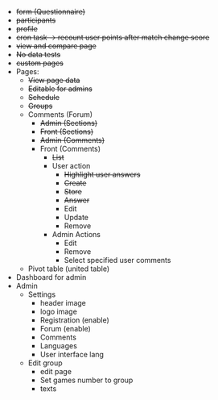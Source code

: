 - ~~form (Questionnaire)~~
- ~~participants~~
- ~~profile~~
- ~~cron task -> recount user points after match change score~~
- ~~view and compare page~~
- ~~No data tests~~
- ~~custom pages~~
- Pages:
  - ~~View page data~~ 
  - ~~Editable for admins~~
  - ~~Schedule~~
  - ~~Groups~~
  - Comments (Forum)
    - ~~Admin (Sections)~~
    - ~~Front (Sections)~~
    - ~~Admin (Comments)~~
    - Front (Comments)
      - ~~List~~
      - User action
        - ~~Highlight user answers~~
        - ~~Create~~
        - ~~Store~~
        - ~~Answer~~
        - Edit
        - Update
        - Remove
      - Admin Actions
        - Edit
        - Remove
        - Select specified user comments
  - Pivot table (united table)
- Dashboard for admin
- Admin
  - Settings
    - header image
    - logo image
    - Registration (enable)
    - Forum (enable)
    - Comments
    - Languages
    - User interface lang
  - Edit group
    - edit page
    - Set games number to group
    - texts